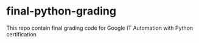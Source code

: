 # final-python-grading
This repo contain final grading code for Google IT Automation with Python certification
